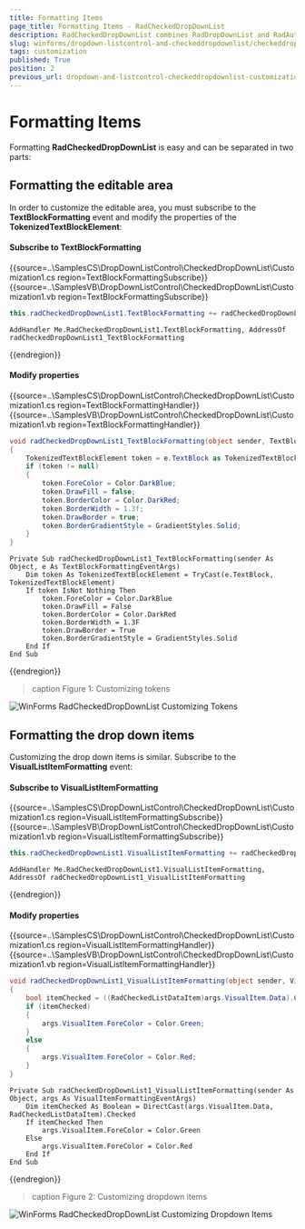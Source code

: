 ```yaml
---
title: Formatting Items
page_title: Formatting Items - RadCheckedDropDownList
description: RadCheckedDropDownList combines RadDropDownList and RadAutoCompleteBox in order to provide functionality to check items in the drop down area and tokenize them in the text area. 
slug: winforms/dropdown-listcontrol-and-checkeddropdownlist/checkeddropdownlist/customization
tags: customization
published: True
position: 2
previous_url: dropdown-and-listcontrol-checkeddropdownlist-customization
---
```


# Formatting Items
 
Formatting __RadCheckedDropDownList__ is easy and can be separated in two parts:
      

## Formatting the editable area

In order to customize the editable area, you must subscribe to the __TextBlockFormatting__ event and modify the properties of the __TokenizedTextBlockElement__:

#### Subscribe to TextBlockFormatting 

{{source=..\SamplesCS\DropDownListControl\CheckedDropDownList\Customization1.cs region=TextBlockFormattingSubscribe}} 
{{source=..\SamplesVB\DropDownListControl\CheckedDropDownList\Customization1.vb region=TextBlockFormattingSubscribe}} 

````C#
this.radCheckedDropDownList1.TextBlockFormatting += radCheckedDropDownList1_TextBlockFormatting;

````
````VB.NET
AddHandler Me.RadCheckedDropDownList1.TextBlockFormatting, AddressOf radCheckedDropDownList1_TextBlockFormatting

````

{{endregion}} 


#### Modify properties 

{{source=..\SamplesCS\DropDownListControl\CheckedDropDownList\Customization1.cs region=TextBlockFormattingHandler}} 
{{source=..\SamplesVB\DropDownListControl\CheckedDropDownList\Customization1.vb region=TextBlockFormattingHandler}} 

````C#
void radCheckedDropDownList1_TextBlockFormatting(object sender, TextBlockFormattingEventArgs e)
{
    TokenizedTextBlockElement token = e.TextBlock as TokenizedTextBlockElement;
    if (token != null)
    {
        token.ForeColor = Color.DarkBlue;
        token.DrawFill = false;
        token.BorderColor = Color.DarkRed;
        token.BorderWidth = 1.3f;
        token.DrawBorder = true;
        token.BorderGradientStyle = GradientStyles.Solid;
    }
}

````
````VB.NET
Private Sub radCheckedDropDownList1_TextBlockFormatting(sender As Object, e As TextBlockFormattingEventArgs)
    Dim token As TokenizedTextBlockElement = TryCast(e.TextBlock, TokenizedTextBlockElement)
    If token IsNot Nothing Then
        token.ForeColor = Color.DarkBlue
        token.DrawFill = False
        token.BorderColor = Color.DarkRed
        token.BorderWidth = 1.3F
        token.DrawBorder = True
        token.BorderGradientStyle = GradientStyles.Solid
    End If
End Sub

````

{{endregion}} 

>caption Figure 1: Customizing tokens

![WinForms RadCheckedDropDownList Customizing Tokens](images/dropdown-and-listcontrol-checkeddropdownlist-customization001.png)

## Formatting the drop down items

Customizing the drop down items is similar. Subscribe to the __VisualListItemFormatting__ event:

#### Subscribe to VisualListItemFormatting 

{{source=..\SamplesCS\DropDownListControl\CheckedDropDownList\Customization1.cs region=VisualListItemFormattingSubscribe}} 
{{source=..\SamplesVB\DropDownListControl\CheckedDropDownList\Customization1.vb region=VisualListItemFormattingSubscribe}} 

````C#
this.radCheckedDropDownList1.VisualListItemFormatting += radCheckedDropDownList1_VisualListItemFormatting;

````
````VB.NET
AddHandler Me.RadCheckedDropDownList1.VisualListItemFormatting, AddressOf radCheckedDropDownList1_VisualListItemFormatting

````

{{endregion}} 


#### Modify properties 

{{source=..\SamplesCS\DropDownListControl\CheckedDropDownList\Customization1.cs region=VisualListItemFormattingHandler}} 
{{source=..\SamplesVB\DropDownListControl\CheckedDropDownList\Customization1.vb region=VisualListItemFormattingHandler}} 

````C#
void radCheckedDropDownList1_VisualListItemFormatting(object sender, VisualItemFormattingEventArgs args)
{
    bool itemChecked = ((RadCheckedListDataItem)args.VisualItem.Data).Checked;
    if (itemChecked)
    {
        args.VisualItem.ForeColor = Color.Green;
    }
    else
    {
        args.VisualItem.ForeColor = Color.Red;
    }
}

````
````VB.NET
Private Sub radCheckedDropDownList1_VisualListItemFormatting(sender As Object, args As VisualItemFormattingEventArgs)
    Dim itemChecked As Boolean = DirectCast(args.VisualItem.Data, RadCheckedListDataItem).Checked
    If itemChecked Then
        args.VisualItem.ForeColor = Color.Green
    Else
        args.VisualItem.ForeColor = Color.Red
    End If
End Sub

````

{{endregion}} 

>caption Figure 2: Customizing dropdown items

![WinForms RadCheckedDropDownList Customizing Dropdown Items](images/dropdown-and-listcontrol-checkeddropdownlist-customization002.png)
